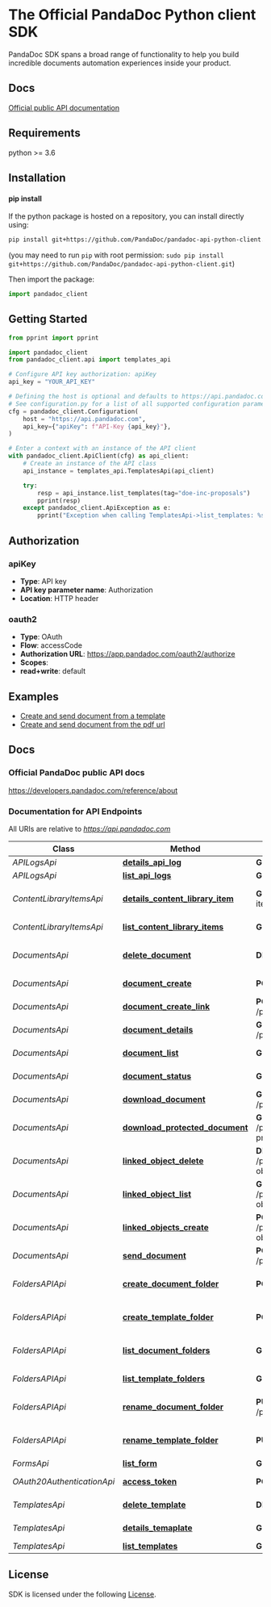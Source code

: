 # The Official PandaDoc Python client SDK
PandaDoc SDK spans a broad range of functionality to help you build incredible documents automation experiences inside your product.

## Docs
[Official public API documentation](https://developers.pandadoc.com/reference/about)

## Requirements
python >= 3.6

## Installation
#### pip install
If the python package is hosted on a repository, you can install directly using:
```sh
pip install git+https://github.com/PandaDoc/pandadoc-api-python-client.git
```
(you may need to run `pip` with root permission: `sudo pip install git+https://github.com/PandaDoc/pandadoc-api-python-client.git`)

Then import the package:
```python
import pandadoc_client
```

## Getting Started

```python
from pprint import pprint

import pandadoc_client
from pandadoc_client.api import templates_api

# Configure API key authorization: apiKey
api_key = "YOUR_API_KEY"

# Defining the host is optional and defaults to https://api.pandadoc.com
# See configuration.py for a list of all supported configuration parameters.
cfg = pandadoc_client.Configuration(
    host = "https://api.pandadoc.com",
    api_key={"apiKey": f"API-Key {api_key}"},
)

# Enter a context with an instance of the API client
with pandadoc_client.ApiClient(cfg) as api_client:
    # Create an instance of the API class
    api_instance = templates_api.TemplatesApi(api_client)

    try:
        resp = api_instance.list_templates(tag="doe-inc-proposals")
        pprint(resp)
    except pandadoc_client.ApiException as e:
        pprint("Exception when calling TemplatesApi->list_templates: %s\n" % e)
```

## Authorization
### apiKey
- **Type**: API key
- **API key parameter name**: Authorization
- **Location**: HTTP header

### oauth2
- **Type**: OAuth
- **Flow**: accessCode
- **Authorization URL**: https://app.pandadoc.com/oauth2/authorize
- **Scopes**: 
 - **read+write**: default

## Examples

- [Create and send document from a template](examples/create_from_template_and_send.py)
- [Create and send document from the pdf url](examples/create_from_pdf_by_url_and_send.py)

## Docs
### Official PandaDoc public API docs
https://developers.pandadoc.com/reference/about

### Documentation for API Endpoints

All URIs are relative to *https://api.pandadoc.com*

Class | Method | HTTP request | Description
------------ | ------------- | ------------- | -------------
*APILogsApi* | [**details_api_log**](docs/APILogsApi.md#details_api_log) | **GET** /public/v1/logs/{id} | Details API Log
*APILogsApi* | [**list_api_logs**](docs/APILogsApi.md#list_api_logs) | **GET** /public/v1/logs | List API Log
*ContentLibraryItemsApi* | [**details_content_library_item**](docs/ContentLibraryItemsApi.md#details_content_library_item) | **GET** /public/v1/content-library-items/{id}/details | Details Content Library Item
*ContentLibraryItemsApi* | [**list_content_library_items**](docs/ContentLibraryItemsApi.md#list_content_library_items) | **GET** /public/v1/content-library-items | List Content Library Item
*DocumentsApi* | [**delete_document**](docs/DocumentsApi.md#delete_document) | **DELETE** /public/v1/documents/{id} | Delete document by id
*DocumentsApi* | [**document_create**](docs/DocumentsApi.md#document_create) | **POST** /public/v1/documents | Create document
*DocumentsApi* | [**document_create_link**](docs/DocumentsApi.md#document_create_link) | **POST** /public/v1/documents/{id}/session | Create a Document Link
*DocumentsApi* | [**document_details**](docs/DocumentsApi.md#document_details) | **GET** /public/v1/documents/{id}/details | Document details
*DocumentsApi* | [**document_list**](docs/DocumentsApi.md#document_list) | **GET** /public/v1/documents | List documents
*DocumentsApi* | [**document_status**](docs/DocumentsApi.md#document_status) | **GET** /public/v1/documents/{id} | Document status
*DocumentsApi* | [**download_document**](docs/DocumentsApi.md#download_document) | **GET** /public/v1/documents/{id}/download | Document download
*DocumentsApi* | [**download_protected_document**](docs/DocumentsApi.md#download_protected_document) | **GET** /public/v1/documents/{id}/download-protected | Download document protected
*DocumentsApi* | [**linked_object_delete**](docs/DocumentsApi.md#linked_object_delete) | **DELETE** /public/v1/documents/{id}/linked-objects/{linked_object_id} | Delete Linked Object
*DocumentsApi* | [**linked_object_list**](docs/DocumentsApi.md#linked_object_list) | **GET** /public/v1/documents/{id}/linked-objects | List Linked Objects
*DocumentsApi* | [**linked_objects_create**](docs/DocumentsApi.md#linked_objects_create) | **POST** /public/v1/documents/{id}/linked-objects | Create Linked Object
*DocumentsApi* | [**send_document**](docs/DocumentsApi.md#send_document) | **POST** /public/v1/documents/{id}/send | Send Document
*FoldersAPIApi* | [**create_document_folder**](docs/FoldersAPIApi.md#create_document_folder) | **POST** /public/v1/documents/folders | Create Documents Folder
*FoldersAPIApi* | [**create_template_folder**](docs/FoldersAPIApi.md#create_template_folder) | **POST** /public/v1/templates/folders | Create Templates Folder
*FoldersAPIApi* | [**list_document_folders**](docs/FoldersAPIApi.md#list_document_folders) | **GET** /public/v1/documents/folders | List Documents Folders
*FoldersAPIApi* | [**list_template_folders**](docs/FoldersAPIApi.md#list_template_folders) | **GET** /public/v1/templates/folders | List Templates Folders
*FoldersAPIApi* | [**rename_document_folder**](docs/FoldersAPIApi.md#rename_document_folder) | **PUT** /public/v1/documents/folders/{id} | Rename Documents Folder
*FoldersAPIApi* | [**rename_template_folder**](docs/FoldersAPIApi.md#rename_template_folder) | **PUT** /public/v1/templates/folders/{id} | Rename Templates Folder
*FormsApi* | [**list_form**](docs/FormsApi.md#list_form) | **GET** /public/v1/forms | Forms
*OAuth20AuthenticationApi* | [**access_token**](docs/OAuth20AuthenticationApi.md#access_token) | **POST** /oauth2/access_token | Create/Refresh Access Token
*TemplatesApi* | [**delete_template**](docs/TemplatesApi.md#delete_template) | **DELETE** /public/v1/templates/{id} | Delete Template
*TemplatesApi* | [**details_temaplate**](docs/TemplatesApi.md#details_temaplate) | **GET** /public/v1/templates/{id}/details | Details Template
*TemplatesApi* | [**list_templates**](docs/TemplatesApi.md#list_templates) | **GET** /public/v1/templates | List Templates

## License
SDK is licensed under the following [License](LICENSE).
